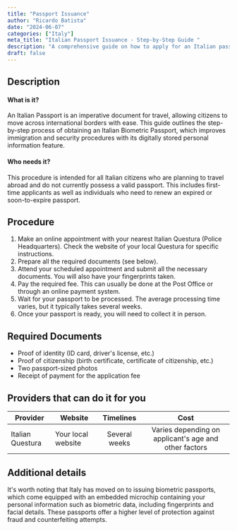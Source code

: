 ```yaml
---
title: "Passport Issuance"
author: "Ricardo Batista"
date: "2024-06-07"
categories: ["Italy"]
meta_title: "Italian Passport Issuance - Step-by-Step Guide "
description: "A comprehensive guide on how to apply for an Italian passport"
draft: false
---
```


## Description
#### What is it?
An Italian Passport is an imperative document for travel, allowing citizens to move across international borders with ease. This guide outlines the step-by-step process of obtaining an Italian Biometric Passport, which improves immigration and security procedures with its digitally stored personal information feature.

#### Who needs it?
This procedure is intended for all Italian citizens who are planning to travel abroad and do not currently possess a valid passport. This includes first-time applicants as well as individuals who need to renew an expired or soon-to-expire passport.

## Procedure
1. Make an online appointment with your nearest Italian Questura (Police Headquarters). Check the website of your local Questura for specific instructions.
2. Prepare all the required documents (see below).
3. Attend your scheduled appointment and submit all the necessary documents. You will also have your fingerprints taken.
4. Pay the required fee. This can usually be done at the Post Office or through an online payment system.
5. Wait for your passport to be processed. The average processing time varies, but it typically takes several weeks.
6. Once your passport is ready, you will need to collect it in person.

## Required Documents
- Proof of identity (ID card, driver's license, etc.)
- Proof of citizenship (birth certificate, certificate of citizenship, etc.)
- Two passport-sized photos
- Receipt of payment for the application fee

## Providers that can do it for you

| Provider        |     Website     | Timelines       | Cost            |
| --------------- | --------------- | :-------------: | :-------------: |
| Italian Questura | Your local website | Several weeks  | Varies depending on applicant's age and other factors |

## Additional details
It's worth noting that Italy has moved on to issuing biometric passports, which come equipped with an embedded microchip containing your personal information such as biometric data, including fingerprints and facial details. These passports offer a higher level of protection against fraud and counterfeiting attempts.